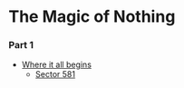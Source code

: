 # The Magic of Nothing

### Part 1

* [Where it all begins](01/readme.md)
	* [Sector 581](01/magic-581.md)
	